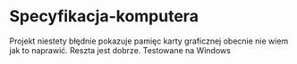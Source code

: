 # Specyfikacja-komputera

Projekt niestety błędnie pokazuje pamięc karty graficznej obecnie nie wiem jak to naprawić. Reszta jest dobrze. Testowane na Windows
